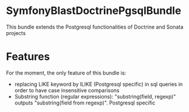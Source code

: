 # SymfonyBlastDoctrinePgsqlBundle
This bundle extends the Postgresql functionalities of Doctrine and Sonata projects

Features
========

For the moment, the only feature of this bundle is:

- replacing LIKE keyword by ILIKE (Postgresql specific) in sql queries in order to have case insensitive comparisons
- Substring function (regular expressions): "substring(field, regexp)" outputs "substring(field from regexp)". Postgresql specific

